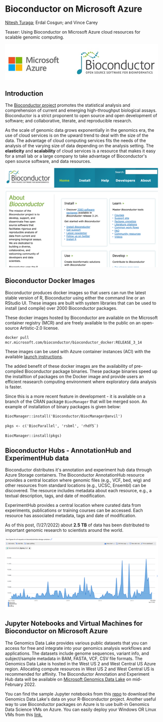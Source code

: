 Bioconductor on Microsoft Azure
================================

[Nitesh Turaga](https://www.linkedin.com/in/niteshturaga/); Erdal Cosgun; and Vince Carey

Teaser: Using Bioconductor on Microsoft Azure cloud resources for scalable genomic computing.

![](https://github.com/nturaga/bioc_msr_tech_blog/blob/master/bioconductor_blog.JPG)

## Introduction

The [Bioconductor project](https://bioconductor.org) promotes the statistical analysis and
comprehension of current and emerging high-throughput biological
assays. Bioconductor is a strict proponent to open source and open
development of software; and collaborative, literate, and reproducible
research.

As the scale of genomic data grows exponentially in the genomics era,
the use of cloud services is on the upward trend to deal with the size
of the data. The advantage of cloud computing services fits the needs
of the analysis of the varying size of data depending on the analysis
setting. The **elasticity** and **scalability** of cloud services is a
resource that makes it easy for a small lab or a large company to take
advantage of Bioconductor's open source software, and data resources.

![Bioconductor website](https://github.com/nturaga/bioc_msr_tech_blog/blob/master/bioconductor-website.png)

## Bioconductor Docker Images

Bioconductor produces docker images so that users can run the latest
stable version of R, Bioconductor using either the command line or an
RStudio UI. These images are built with system libraries that can be
used to install (and compile) over 2000 Bioconductor packages.

These docker images hosted by Bioconductor are available on the
Microsoft container registry (MCR) and are freely available to the
public on an open-source Artistic-2.0 license.

```
docker pull mcr.microsoft.com/bioconductor/bioconductor_docker:RELEASE_3_14
```

These images can be used with Azure container instances (ACI) with the available [launch instructions](http://bioconductor.org/help/docker/#msft).

The added benefit of these docker images are the availability of
pre-compiled Bioconductor package binaries. These package binaries
speed up the installtion of packages on the Docker image and provide
users an efficient reasearch computing environment where exploratory
data analysis is faster.

Since this is a more recent feature in development - it is available
on a branch of the CRAN package `BiocManager` that will be merged
soon. An example of installation of binary packages is given below:

```{r}
BiocManager::install('Bioconductor/BiocManager@anvil')

pkgs <- c('BiocParallel', 'rsbml', 'rhdf5`)

BiocManager::install(pkgs)
```

## Bioconductor Hubs - AnnotationHub and ExperimentHub data

Bioconductor distributes it's annotation and experiment hub data
through Azure Storage containers. The Bioconductor
AnnotationHub resource provides a central location where genomic
files (e.g., VCF, bed, wig) and other resources from standard
locations (e.g., UCSC, Ensembl) can be discovered. The resource
includes metadata about each resource, e.g., a textual description,
tags, and date of modification.

ExperimentHub provides a central location where curated data from
experiments, publications or training courses can be accessed. Each
resource has associated metadata, tags and date of modification.

As of this post, (1/27/2022) about **2.5 TB** of data has been distributed
to important genomic research to scientists around the world.

![BioconductorHubs Usage Stats for 1 month](https://github.com/nturaga/bioc_msr_tech_blog/blob/master/BioconductorHubs-Egress.png)

## Jupyter Notebooks and Virtual Machines for Bioconductor on Microsoft Azure
The Genomics Data Lake provides various public datasets that you can access for free and integrate into your genomics analysis workflows and applications. The datasets include genome sequences, variant info, and subject/sample metadata in BAM, FASTA, VCF, CSV file formats. The Genomics Data Lake is hosted in the West US 2 and West Central US Azure region. Allocating compute resources in West US 2 and West Central US is recommended for affinity. The Bioconductor Annotation and Experiment Hub data will be available on [Microsoft Genomics Data Lake](https://docs.microsoft.com/en-us/azure/open-datasets/dataset-genomics-data-lake) on mid-February 2022.

You can find the sample Jupyter notebooks from this [repo](https://github.com/microsoft/genomicsnotebook) to download the Genomics Data Lake's data on your R-Bioconductor project. Another useful way to use Bioconductor packages on Azure is to use built-in Genomics Data Science VMs on Azure. You can easily deploy your Windows OR Linux VMs from this [link.](https://github.com/microsoft/genomicsnotebook/tree/main/genomics-data-science-vm)


